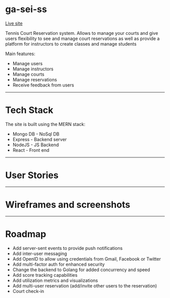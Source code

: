 # ga-sei-ss

[Live site](https://smash-studio.herokuapp.com/landing)

Tennis Court Reservation system.
Allows to manage your courts and give users flexibility to see and manage court reservations as well as provide a
platform for instructors to create classes and manage students

Main features:

- Manage users
- Manage instructors
- Manage courts
- Manage reservations
- Receive feedback from users

---

# Tech Stack

The site is built using the MERN stack:

- Mongo DB - NoSql DB
- Express - Backend server
- NodeJS - JS Backend
- React - Front end

---

# User Stories

---

# Wireframes and screenshots

---

# Roadmap

- Add server-sent events to provide push notifications
- Add inter-user messaging
- Add OpenID to allow using credentials from Gmail, Facebook or Twitter
- Add multi-factor auth for enhanced security
- Change the backend to Golang for added concurrency and speed
- Add score tracking capabilities
- Add utilization metrics and visualizations
- Add multi-user reservation (add/invite other users to the reservation)
- Court check-in
